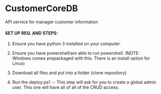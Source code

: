 # CustomerCoreDB
API service for manager customer information 



#### SET UP REQ. AND STEPS:

1. Ensure you have python 3 installed on your computer.

2. Ensure you have powershell/are able to run powershell. (NOTE: Windows comes prepackaged with this. There is an install option for Linux)

3. Download all files and put into a folder (clone repository)

4. Run the deploy.ps1 -- This step will ask for you to create a global admin user. This one will have all of all of the CRUD access. 